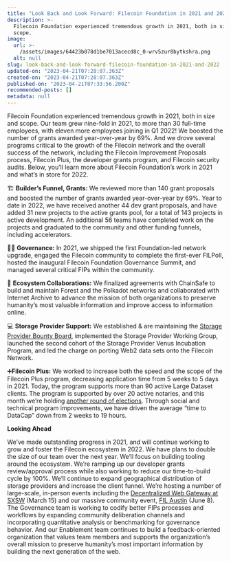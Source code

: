 ```yaml
---
title: "Look Back and Look Forward: Filecoin Foundation in 2021 and 2022"
description: >-
  Filecoin Foundation experienced tremendous growth in 2021, both in size and
  scope.
image:
  url: >-
    /assets/images/64423b078d1be7013acecd8c_0-wrv5zur8bytkshra.png
  alt: null
slug: look-back-and-look-forward-filecoin-foundation-in-2021-and-2022
updated-on: "2023-04-21T07:28:07.363Z"
created-on: "2023-04-21T07:28:07.363Z"
published-on: "2023-04-21T07:33:56.200Z"
recommended-posts: []
metadata: null
---
```


Filecoin Foundation experienced tremendous growth in 2021, both in size and scope. Our team grew nine-fold in 2021, to more than 30 full-time employees, with eleven more employees joining in Q1 2022! We boosted the number of grants awarded year-over-year by 69%. And we drove several programs critical to the growth of the Filecoin network and the overall success of the network, including the Filecoin Improvement Proposals process, Filecoin Plus, the developer grants program, and Filecoin security audits. Below, you’ll learn more about Filecoin Foundation’s work in 2021 and what’s in store for 2022.

🏗️ **Builder’s Funnel, Grants:** We reviewed more than 140 grant proposals and boosted the number of grants awarded year-over-year by 69%. Year to date in 2022, we have received another 44 dev grant proposals, and have added 31 new projects to the active grants pool, for a total of 143 projects in active development. An additional 56 teams have completed work on the projects and graduated to the community and other funding funnels, including accelerators.

🤝🏿 **Governance:** In 2021, we shipped the first Foundation-led network upgrade, engaged the Filecoin community to complete the first-ever FILPoll, hosted the inaugural Filecoin Foundation Governance Summit, and managed several critical FIPs within the community.

🌉 **Ecosystem Collaborations:** We finalized agreements with ChainSafe to build and maintain Forest and the Polkadot networks and collaborated with Internet Archive to advance the mission of both organizations to preserve humanity’s most valuable information and improve access to information online.

💻 **Storage Provider Support:** We established & are maintaining the [Storage Provider Bounty Board](https://filecoinfoundation.medium.com/introducing-the-storage-provider-bounty-board-b98eace44dd0), implemented the Storage Provider Working Group, launched the second cohort of the Storage Provider Venus Incubation Program, and led the charge on porting Web2 data sets onto the Filecoin Network.

➕**Filecoin Plus:** We worked to increase both the speed and the scope of the Filecoin Plus program, decreasing application time from 5 weeks to 5 days in 2021. Today, the program supports more than 90 active Large Dataset clients. The program is supported by over 20 active notaries, and this month we’re holding [another round of elections](https://filecoinfoundation.medium.com/applications-are-open-for-filecoin-plus-notary-elections-cca7c88ef60a). Through social and technical program improvements, we have driven the average “time to DataCap” down from 2 weeks to 19 hours.

**Looking Ahead**

We’ve made outstanding progress in 2021, and will continue working to grow and foster the Filecoin ecosystem in 2022. We have plans to double the size of our team over the next year. We’ll focus on building tooling around the ecosystem. We’re ramping up our developer grants review/approval process while also working to reduce our time-to-build cycle by 100%. We’ll continue to expand geographical distribution of storage providers and increase the client funnel. We’re hosting a number of large-scale, in-person events including the [Decentralized Web Gateway at SXSW](http://lu.ma/fil-sxsw) (March 15) and our massive community event, [FIL Austin](http://fil.org/filaustin) (June 8). The Governance team is working to codify better FIPs processes and workflows by expanding community deliberation channels and incorporating quantitative analysis or benchmarking for governance behavior. And our Enablement team continues to build a feedback-oriented organization that values team members and supports the organization’s overall mission to preserve humanity’s most important information by building the next generation of the web.
